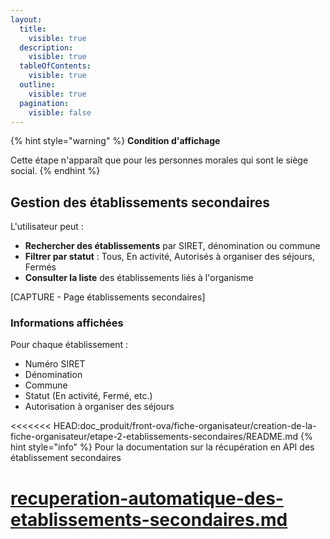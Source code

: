 ```yaml
---
layout:
  title:
    visible: true
  description:
    visible: true
  tableOfContents:
    visible: true
  outline:
    visible: true
  pagination:
    visible: false
---
```


{% hint style="warning" %}
**Condition d'affichage**

Cette étape n'apparaît que pour les personnes morales qui sont le siège social.
{% endhint %}

## Gestion des établissements secondaires

L'utilisateur peut :

* **Rechercher des établissements** par SIRET, dénomination ou commune
* **Filtrer par statut** : Tous, En activité, Autorisés à organiser des séjours, Fermés
* **Consulter la liste** des établissements liés à l'organisme

[CAPTURE - Page établissements secondaires]

### Informations affichées

Pour chaque établissement :

* Numéro SIRET
* Dénomination
* Commune
* Statut (En activité, Fermé, etc.)
* Autorisation à organiser des séjours

<<<<<<< HEAD:doc_produit/front-ova/fiche-organisateur/creation-de-la-fiche-organisateur/etape-2-etablissements-secondaires/README.md
{% hint style="info" %}
Pour la documentation sur la récupération en API des établissement secondaires

[recuperation-automatique-des-etablissements-secondaires.md](recuperation-automatique-des-etablissements-secondaires.md "mention")
=======

